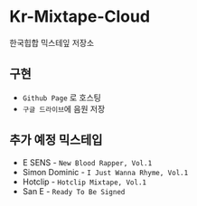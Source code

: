# Kr-Mixtape-Cloud
한국힙합 믹스테잎 저장소

## 구현 
- `Github Page` 로 호스팅
- `구글 드라이브`에 음원 저장

## 추가 예정 믹스테입
- E SENS - `New Blood Rapper, Vol.1`
- Simon Dominic - `I Just Wanna Rhyme, Vol.1`
- Hotclip - `Hotclip Mixtape, Vol.1`
- San E - `Ready To Be Signed`